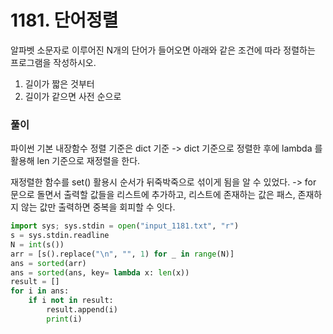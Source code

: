 # 1181. 단어정렬

알파벳 소문자로 이루어진 N개의 단어가 들어오면 아래와 같은 조건에 따라 정렬하는 프로그램을 작성하시오.

1. 길이가 짧은 것부터
2. 길이가 같으면 사전 순으로



### 풀이

파이썬 기본 내장함수 정렬 기준은 dict 기준 -> dict 기준으로 정렬한 후에 lambda 를 활용해 len 기준으로 재정렬을 한다.

재정렬한 함수를 set() 활용시 순서가 뒤죽박죽으로 섞이게 됨을 알 수 있었다. -> for 문으로 돌면서 출력할 값들을 리스트에 추가하고, 리스트에 존재하는 값은 패스, 존재하지 않는 값만 출력하면 중복을 회피할 수 잇다.

```python
import sys; sys.stdin = open("input_1181.txt", "r")
s = sys.stdin.readline
N = int(s())
arr = [s().replace("\n", "", 1) for _ in range(N)]
ans = sorted(arr)
ans = sorted(ans, key= lambda x: len(x))
result = []
for i in ans:
    if i not in result:
        result.append(i)
        print(i)
```

